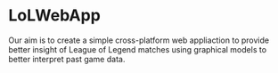# LoLWebApp

Our aim is to create a simple cross-platform web appliaction to provide better insight of League of Legend matches using graphical models to better interpret past game data. 
